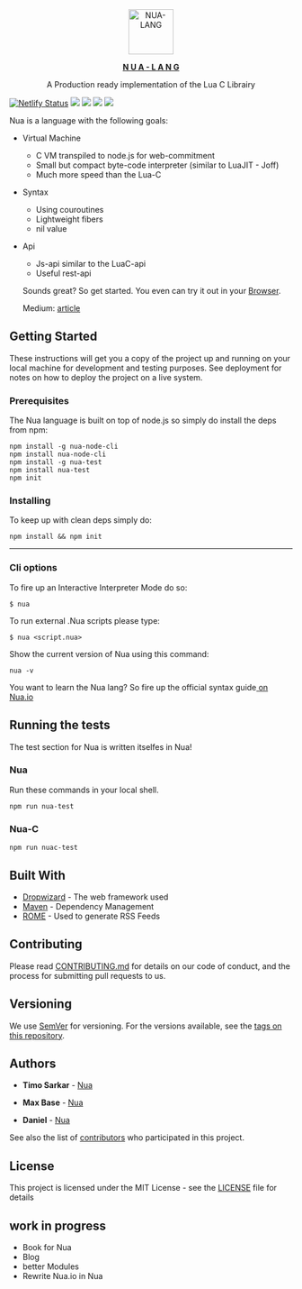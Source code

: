 <div align="center">
  <a href="https://nua-lang.github.io/" target="_blank"><img src="https://github.com/Nua-lang/Images/blob/master/uhunua.png" alt="NUA-LANG" style="max-width:100%; margin: 0 auto;" width="80" height="80">
  <p><b>N U A - L A N G</b></p></a>
  <p>A Production ready implementation of the Lua C Librairy</p>
</div>

[![Netlify Status](https://api.netlify.com/api/v1/badges/7f7be795-6fee-4a39-9441-48a358bf3cf5/deploy-status)](https://app.netlify.com/sites/ecstatic-spence-671906/deploys)
![](https://img.shields.io/badge/build-passing-brightgreen)
![](https://img.shields.io/badge/circleci-passing-brightgreen)
![](https://img.shields.io/badge/chat-on%20googleGroups-dodgerblue)
![](https://img.shields.io/badge/Self--host-passing-dodgerblue)

Nua is a language with the following goals:
* Virtual Machine
  * C VM transpiled to node.js for web-commitment
  * Small but compact byte-code interpreter (similar to LuaJIT - Joff) 
  * Much more speed than the Lua-C
* Syntax
  * Using couroutines
  * Lightweight fibers
  * nil value
* Api
  * Js-api similar to the LuaC-api
  * Useful rest-api
  
  Sounds great? So get started. You even can try it out in your <a href="http://nua-lang.github.io">Browser</a>.
  
  Medium: <a href="https://medium.com/p/90cd532ac09/edit">article</a>

## Getting Started

These instructions will get you a copy of the project up and running on your local machine for development and testing purposes. See deployment for notes on how to deploy the project on a live system.

### Prerequisites

The Nua language is built on top of node.js so simply do install the deps from npm:

```
npm install -g nua-node-cli
npm install nua-node-cli
npm install -g nua-test
npm install nua-test
npm init
```

### Installing

To keep up with clean deps simply do:

```
npm install && npm init
```
<hr>

### Cli options

To fire up an Interactive Interpreter Mode do so:

```
$ nua
```


To run external .Nua scripts please type:

```
$ nua <script.nua>
```

Show the current version of Nua using this command:

```
nua -v
```

You want to learn the Nua lang? So fire up the official syntax guide<a href=""> on Nua.io</a>


## Running the tests

The test section for Nua is written itselfes in Nua!

### Nua

Run these commands in your local shell.

```
npm run nua-test
```

### Nua-C


```
npm run nuac-test
```



## Built With

* [Dropwizard](http://www.dropwizard.io/1.0.2/docs/) - The web framework used
* [Maven](https://maven.apache.org/) - Dependency Management
* [ROME](https://rometools.github.io/rome/) - Used to generate RSS Feeds

## Contributing

Please read [CONTRIBUTING.md](https://gist.github.com//) for details on our code of conduct, and the process for submitting pull requests to us.

## Versioning

We use [SemVer](http://semver.org/) for versioning. For the versions available, see the [tags on this repository](https://github.com/your/project/tags). 

## Authors

* **Timo Sarkar** - [Nua](https://github.com/Nua-lang)

* **Max Base** - [Nua](https://github.com/Nua-lang)

* **Daniel** - [Nua](https://github.com/Nua-lang)

See also the list of [contributors](https://github.com/your/project/contributors) who participated in this project.

## License

This project is licensed under the MIT License - see the [LICENSE](LICENSE) file for details

## work in progress

* Book for Nua
* Blog
* better Modules
* Rewrite Nua.io in Nua

